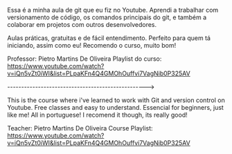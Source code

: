 Essa é a minha aula de git que eu fiz no Youtube.
Aprendi a trabalhar com versionamento de código, os comandos principais do git, e também a colaborar em projetos com outros desenvolvedores.

Aulas práticas, gratuitas e de fácil entendimento. Perfeito para quem tá iniciando, assim como eu!
Recomendo o curso, muito bom!

Professor: Pietro Martins De Oliveira
Playlist do curso: <a href="https://www.youtube.com/watch?v=iQn5vZt0iWI&list=PLpaKFn4Q4GMOhOuffvi7VagNib0P325AV" target="_blank">https://www.youtube.com/watch?v=iQn5vZt0iWI&list=PLpaKFn4Q4GMOhOuffvi7VagNib0P325AV</a>


-------------------------------------------------->


This is the course where i've learned to work with Git and version control on Youtube.
Free classes and easy to understand. Essencial for beginners, just like me!
All in portuguese!
I recomend it though, its really good!

Teacher: Pietro Martins De Oliveira
Course Playlist: <a href="https://www.youtube.com/watch?v=iQn5vZt0iWI&list=PLpaKFn4Q4GMOhOuffvi7VagNib0P325AV" target="_blank">https://www.youtube.com/watch?v=iQn5vZt0iWI&list=PLpaKFn4Q4GMOhOuffvi7VagNib0P325AV</a>

